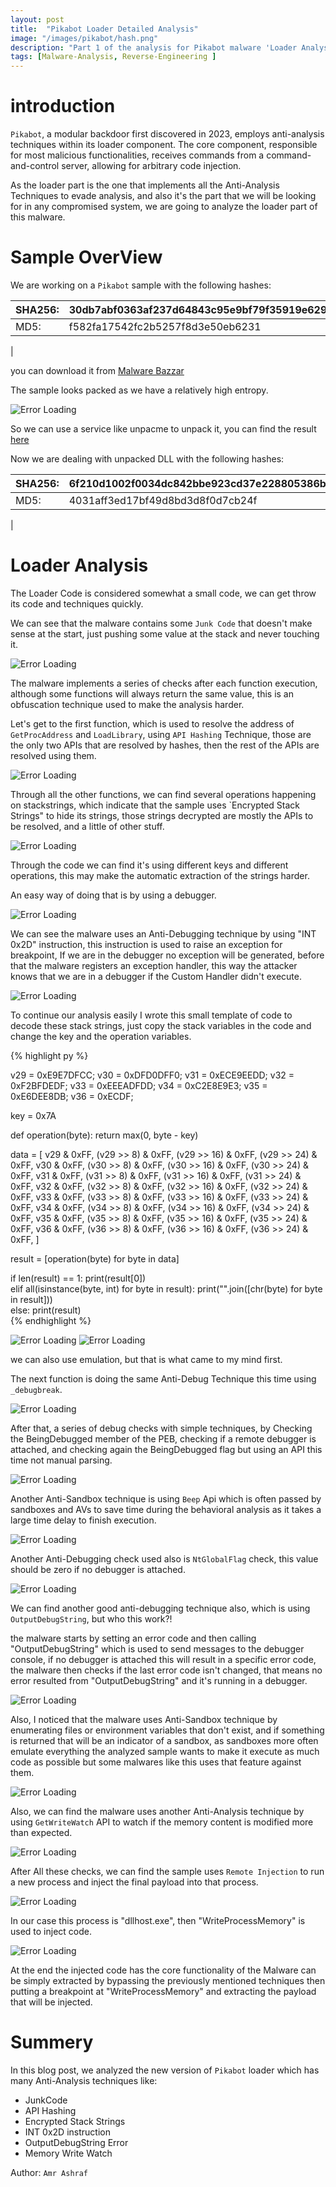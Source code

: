 ```yaml
---
layout: post
title:  "Pikabot Loader Detailed Analysis"
image: "/images/pikabot/hash.png"
description: "Part 1 of the analysis for Pikabot malware 'Loader Analysis'"
tags: [Malware-Analysis, Reverse-Engineering ] 
---
```

# introduction

`Pikabot`, a modular backdoor first discovered in 2023, employs anti-analysis techniques within its loader component. The core component, responsible for most malicious functionalities, receives commands from a command-and-control server, allowing for arbitrary code injection.

As the loader part is the one that implements all the Anti-Analysis Techniques to evade analysis, and also it's the part that we will be looking for in any compromised system, we are going to analyze the loader part of this malware.

# Sample OverView

We are working on a `Pikabot` sample with the following hashes:

|SHA256:|30db7abf0363af237d64843c95e9bf79f35919e6297f3d5d13acd3a89ab1443f|
|-------|-------------------------------------------------------|
|MD5:   |f582fa17542fc2b5257f8d3e50eb6231|
|

you can download it from [Malware Bazzar](https://bazaar.abuse.ch/sample/30db7abf0363af237d64843c95e9bf79f35919e6297f3d5d13acd3a89ab1443f/)

The sample looks packed as we have a relatively high entropy.

![Error Loading](/images/pikabot/die.png)

So we can use a service like unpacme to unpack it, you can find the result [here](https://www.unpac.me/results/3c7fc1b6-62b1-4ea9-86a5-06b0a850a16d#/)

Now we are dealing with unpacked DLL with the following hashes:

|SHA256:|6f210d1002f0034dc842bbe923cd37e228805386b7c925a52161dc1f17f8c45d|
|-------|-------------------------------------------------------|
|MD5:   |4031aff3ed17bf49d8bd3d8f0d7cb24f|
|



# Loader Analysis

The Loader Code is considered somewhat a small code, we can get throw its code and techniques quickly.

We can see that the malware contains some `Junk Code` that doesn't make sense at the start, just pushing some value at the stack and never touching it.

![Error Loading](/images/pikabot/junk.png)

The malware implements a series of checks after each function execution, although some functions will always return the same value, this is an obfuscation technique used to make the analysis harder.

Let's get to the first function, which is used to resolve the address of `GetProcAddress` and `LoadLibrary`, using `API Hashing` Technique, those are the only two APIs that are resolved by hashes, then the rest of the APIs are resolved using them.

![Error Loading](/images/pikabot/hash.png)


Through all the other functions, we can find several operations happening on stackstrings, which indicate that the sample uses `Encrypted Stack Strings" to hide its strings, those strings decrypted are mostly the APIs to be resolved, and a little of other stuff.

![Error Loading](/images/pikabot/dec.png)

Through the code we can find it's using different keys and different operations, this may make the automatic extraction of the strings harder.

An easy way of doing that is by using a debugger.

![Error Loading](/images/pikabot/debug.png)

We can see the malware uses an Anti-Debugging technique by using "INT 0x2D" instruction, this instruction is used to raise an exception for breakpoint, If we are in the debugger no exception will be generated, before that the malware registers an exception handler, this way the attacker knows that we are in a debugger if the Custom Handler didn't execute.

![Error Loading](/images/pikabot/exc.png)

To continue our analysis easily I wrote this small template of code to decode these stack strings, just copy the stack variables in the code and change the key and the operation variables.

{% highlight py %}

v29 = 0xE9E7DFCC;
v30 = 0xDFD0DFF0;
v31 = 0xECE9EEDD;
v32 = 0xF2BFDEDF;
v33 = 0xEEEADFDD;
v34 = 0xC2E8E9E3;
v35 = 0xE6DEE8DB;
v36 = 0xECDF;

key = 0x7A

def operation(byte):
    return max(0, byte - key)  

data = [
    v29 & 0xFF, (v29 >> 8) & 0xFF, (v29 >> 16) & 0xFF, (v29 >> 24) & 0xFF,
    v30 & 0xFF, (v30 >> 8) & 0xFF, (v30 >> 16) & 0xFF, (v30 >> 24) & 0xFF,
    v31 & 0xFF, (v31 >> 8) & 0xFF, (v31 >> 16) & 0xFF, (v31 >> 24) & 0xFF,
    v32 & 0xFF, (v32 >> 8) & 0xFF, (v32 >> 16) & 0xFF, (v32 >> 24) & 0xFF,
    v33 & 0xFF, (v33 >> 8) & 0xFF, (v33 >> 16) & 0xFF, (v33 >> 24) & 0xFF,
    v34 & 0xFF, (v34 >> 8) & 0xFF, (v34 >> 16) & 0xFF, (v34 >> 24) & 0xFF,
    v35 & 0xFF, (v35 >> 8) & 0xFF, (v35 >> 16) & 0xFF, (v35 >> 24) & 0xFF,
    v36 & 0xFF, (v36 >> 8) & 0xFF, (v36 >> 16) & 0xFF, (v36 >> 24) & 0xFF,
]

result = [operation(byte) for byte in data]

if len(result) == 1:
    print(result[0])  
elif all(isinstance(byte, int) for byte in result):
    print("".join([chr(byte) for byte in result]))  
else:
    print(result)  
{% endhighlight %}

![Error Loading](/images/pikabot/scr.png)
![Error Loading](/images/pikabot/try.png)

we can also use emulation, but that is what came to my mind first.

The next function is doing the same Anti-Debug Technique this time using `_debugbreak`.

![Error Loading](/images/pikabot/break.png)

After that, a series of debug checks with simple techniques, by Checking the BeingDebugged member of the PEB, checking if a remote debugger is attached, and checking again the BeingDebugged flag but using an API this time not manual parsing.

![Error Loading](/images/pikabot/checks.png)

Another Anti-Sandbox technique is using `Beep` Api which is often passed by sandboxes and AVs to save time during the behavioral analysis as it takes a large time delay to finish execution.

![Error Loading](/images/pikabot/beep.png)

Another Anti-Debugging check used also is `NtGlobalFlag` check, this value should be zero if no debugger is attached.

![Error Loading](/images/pikabot/glob.png)

We can find another good anti-debugging technique also, which is using `OutputDebugString`, but who this work?!

the malware starts by setting an error code and then calling "OutputDebugString" which is used to send messages to the debugger console, if no debugger is attached this will result in a specific error code, the malware then checks if the last error code isn't changed, that means no error resulted from "OutputDebugString" and it's running in a debugger.

![Error Loading](/images/pikabot/deb.png)

Also, I noticed that the malware uses Anti-Sandbox technique by enumerating files or environment variables that don't exist, and if something is returned that will be an indicator of a sandbox, as sandboxes more often emulate everything the analyzed sample wants to make it execute as much code as possible but some malwares like this uses that feature against them.  

![Error Loading](/images/pikabot/random.png)

Also, we can find the malware uses another Anti-Analysis technique by using `GetWriteWatch` API to watch if the memory content is modified more than expected.

![Error Loading](/images/pikabot/watch.png)

After All these checks, we can find the sample uses `Remote Injection` to run a new process and inject the final payload into that process.

![Error Loading](/images/pikabot/create.png)

In our case this process is "dllhost.exe", then "WriteProcessMemory" is used to inject code.

![Error Loading](/images/pikabot/write.png)

At the end the injected code has the core functionality of the Malware can be simply extracted by bypassing the previously mentioned techniques then putting a breakpoint at "WriteProcessMemory" and extracting the payload that will be injected.

# Summery

In this blog post, we analyzed the new version of `Pikabot` loader which has many Anti-Analysis techniques like:

- JunkCode
- API Hashing
- Encrypted Stack Strings
- INT 0x2D instruction
- OutputDebugString Error
- Memory Write Watch

Author: `Amr Ashraf`
